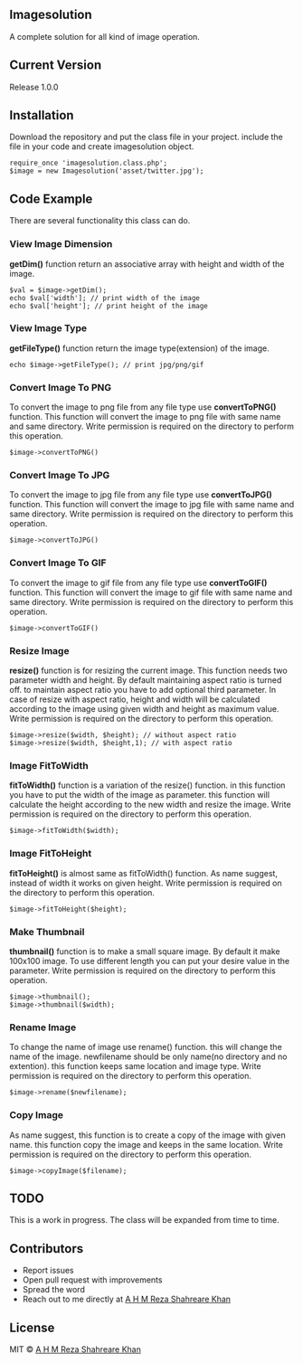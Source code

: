## Imagesolution

A complete solution for all kind of image operation. 

## Current Version

Release 1.0.0

## Installation

Download the repository and put the class file in your project. include the file in your code and create imagesolution object.
````
require_once 'imagesolution.class.php';
$image = new Imagesolution('asset/twitter.jpg');
````

## Code Example

There are several functionality this class can do.

### View Image Dimension
**getDim()** function return an associative array with height and width of the image.
```
$val = $image->getDim();
echo $val['width']; // print width of the image
echo $val['height']; // print height of the image

```
 
### View Image Type ###
**getFileType()** function return the image type(extension) of the image.

```
echo $image->getFileType(); // print jpg/png/gif

```

### Convert Image To PNG ###
To convert the image to png file from any file type use **convertToPNG()** function. This function will convert the image to png file with same name and same directory. Write permission is required on the directory to perform this operation.

```
$image->convertToPNG()

```
### Convert Image To JPG ###
 To convert the image to jpg file from any file type use **convertToJPG()** function. This function will convert the image to jpg file with same name and same directory. Write permission is required on the directory to perform this operation.

```
$image->convertToJPG()

```
### Convert Image To GIF ###
 To convert the image to gif file from any file type use **convertToGIF()** function. This function will convert the image to gif file with same name and same directory. Write permission is required on the directory to perform this operation.

```
$image->convertToGIF()

```
### Resize Image ###
**resize()** function is for resizing the current image. This function needs two parameter width and height. By default maintaining aspect ratio is turned off. to maintain aspect ratio you have to add optional third parameter. In case of resize with aspect ratio, height and width will be calculated according to the image using given width and height as maximum value. Write permission is required on the directory to perform this operation.

```
$image->resize($width, $height); // without aspect ratio
$image->resize($width, $height,1); // with aspect ratio

```
### Image FitToWidth ###
 **fitToWidth()** function is a variation of the resize() function. in this function you have to put the width of the image as parameter. this function will calculate the height according to the new width and resize the image. Write permission is required on the directory to perform this operation.

```
$image->fitToWidth($width);

```
### Image FitToHeight ###
 **fitToHeight()** is almost same as fitToWidth() function. As name suggest, instead of width it works on given height. Write permission is required on the directory to perform this operation.
```
$image->fitToHeight($height);

```
### Make Thumbnail ###
 **thumbnail()** function is to make a  small square image. By default it make 100x100 image. To use different length you can put your desire value in the parameter. Write permission is required on the directory to perform this operation.

```
$image->thumbnail();
$image->thumbnail($width);

```
### Rename Image ###
 To change the name of image use rename() function. this will change the name of the image. newfilename should be only name(no directory and no extention). this function keeps same location and image type. Write permission is required on the directory to perform this operation.
```
$image->rename($newfilename);

```
### Copy Image ###
As name suggest, this function is to create a copy  of the image with given name. this function copy the image and keeps in the same location. Write permission is required on the directory to perform this operation.
```
$image->copyImage($filename);

```


## TODO

This is a work in progress. The class will be expanded from time to time.

## Contributors

- Report issues
- Open pull request with improvements
- Spread the word
- Reach out to me directly at [A H M Reza Shahreare Khan](http://www.shahreare.me)

## License

MIT © [A H M Reza Shahreare Khan](http://www.shahreare.me)

